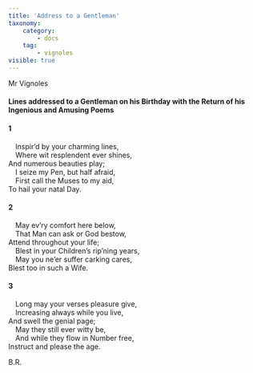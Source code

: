 ```yaml
---
title: 'Address to a Gentleman'
taxonomy:
    category:
        - docs
    tag:
        - vignoles
visible: true
---
```


<div class="author">Mr Vignoles</div>

#### Lines addressed to a Gentleman on his Birthday with the Return of his Ingenious and Amusing Poems
  
#### 1  
  
&emsp;Inspir’d by your charming lines,  
&emsp;Where wit resplendent ever shines,  
And numerous beauties play;  
&emsp;I seize my Pen, but half afraid,  
&emsp;First call the Muses to my aid,  
To hail your natal Day.  
  
#### 2  
  
&emsp;May ev’ry comfort here below,  
&emsp;That Man can ask or God bestow,  
Attend throughout your life;  
&emsp;Blest in your Children’s rip’ning years,  
&emsp;May you ne’er suffer carking cares,  
Blest too in such a Wife.  
  
#### 3  
  
&emsp;Long may your verses pleasure give,  
&emsp;Increasing always while you live,  
And swell the genial page;  
&emsp;May they still ever witty be,  
&emsp;And while they flow in Number free,  
Instruct and please the age.  
  
B.R.